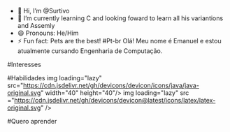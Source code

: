 - 👋 Hi, I’m @Surtivo
- 🌱 I’m currently learning C and looking foward to learn all his variantions and Assemly
- 😄 Pronouns: He/Him
- ⚡ Fun fact: Pets are the best!
#Pt-br
Olá! Meu nome é Emanuel e estou atualmente cursando Engenharia de Computação.

#Interesses

#Habilidades
img loading="lazy" src="https://cdn.jsdelivr.net/gh/devicons/devicon/icons/java/java-original.svg" width="40" height="40"/>
img loading="lazy" src ="https://cdn.jsdelivr.net/gh/devicons/devicon@latest/icons/latex/latex-original.svg" />
          

#Quero aprender


<!---
Surtivo/Surtivo is a ✨ special ✨ repository because its `README.md` (this file) appears on your GitHub profile.
You can click the Preview link to take a look at your changes.
--->
